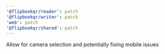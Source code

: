 ```yaml
---
'@flipbookqr/reader': patch
'@flipbookqr/writer': patch
'web': patch
'@flipbookqr/shared': patch
---
```


Allow for camera selection and potentially fixing mobile issues
